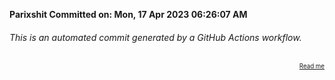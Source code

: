 **Parixshit Committed on: Mon, 17 Apr 2023 06:26:07 AM** <!-- d3cfd3f2-f6c4-48f5-9d9e-1e760d210067 -->

###### This is an automated commit generated by a GitHub Actions workflow.

<div align="right"><sub><sup><a href="https://github.com/Parixshit/AutoCommit.git">Read me</a></sup></sub></div>
